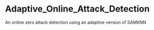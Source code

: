 # Adaptive_Online_Attack_Detection
An online zero attack detection using an adaptive version of SAMKNN
